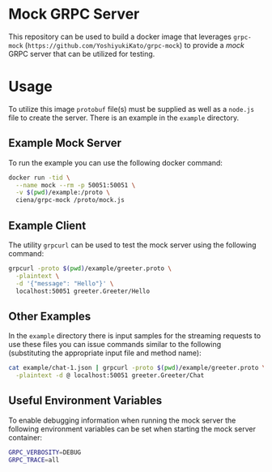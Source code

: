 # Mock GRPC Server
This repository can be used to build a docker image that leverages
`grpc-mock` (`https://github.com/YoshiyukiKato/grpc-mock`) to provide
a *mock* GRPC server that can be utilized for testing.

# Usage
To utilize this image `protobuf` file(s) must be supplied as well as
a `node.js` file to create the server. There is an example in the
`example` directory.

## Example Mock Server
To run the example you can use the following docker command:
```bash
docker run -tid \
  --name mock --rm -p 50051:50051 \
  -v $(pwd)/example:/proto \
  ciena/grpc-mock /proto/mock.js
```

## Example Client
The utility `grpcurl` can be used to test the mock server using the
following command:
```bash
grpcurl -proto $(pwd)/example/greeter.proto \
  -plaintext \
  -d '{"message": "Hello"}' \
  localhost:50051 greeter.Greeter/Hello
```

## Other Examples
In the `example` directory there is input samples for the streaming requests to use these files
you can issue commands similar to the following (substituting the appropriate input file and
method name):
```bash
cat example/chat-1.json | grpcurl -proto $(pwd)/example/greeter.proto \
  -plaintext -d @ localhost:50051 greeter.Greeter/Chat
```

## Useful Environment Variables
To enable debugging information when running the mock server the following
environment variables can be set when starting the mock server container:

```bash
GRPC_VERBOSITY=DEBUG
GRPC_TRACE=all
```
